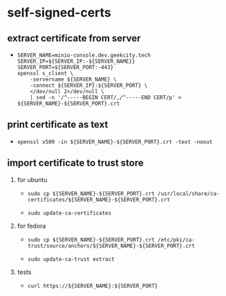 # self-signed-certs

## extract certificate from server

* ```shell
  SERVER_NAME=minio-console.dev.geekcity.tech
  SERVER_IP=${SERVER_IP:-${SERVER_NAME}}
  SERVER_PORT=${SERVER_PORT:-443}
  openssl s_client \
      -servername ${SERVER_NAME} \
      -connect ${SERVER_IP}:${SERVER_PORT} \
      </dev/null 2>/dev/null \
      | sed -n '/^-----BEGIN CERT/,/^-----END CERT/p' > ${SERVER_NAME}-${SERVER_PORT}.crt
  ```

## print certificate as text

* ```shell
  openssl x509 -in ${SERVER_NAME}-${SERVER_PORT}.crt -text -noout
  ```

## import certificate to trust store

1. for ubuntu
    * ```shell
      sudo cp ${SERVER_NAME}-${SERVER_PORT}.crt /usr/local/share/ca-certificates/${SERVER_NAME}-${SERVER_PORT}.crt
      ```
    * ```shell
      sudo update-ca-certificates
      ```
2. for fedora
    * ```shell
      sudo cp ${SERVER_NAME}-${SERVER_PORT}.crt /etc/pki/ca-trust/source/anchors/${SERVER_NAME}-${SERVER_PORT}.crt
      ```
    * ```shell
      sudo update-ca-trust extract
      ```
3. tests
    * ```shell
      curl https://${SERVER_NAME}:${SERVER_PORT}
      ```
